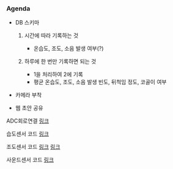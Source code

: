 ### Agenda

- DB 스키마

  1. 시간에 따라 기록하는 것
     - 온습도, 조도, 소음 발생 여부(?)

  2. 하루에 한 번만 기록하면 되는 것
     - 1을 처리하여 2에 기록
     - 평균 온습도, 조도, 소음 발생 빈도, 뒤척임 정도, 코골이 여부

- 카메라 부착

- 웹 초안 공유

ADC회로연결
[링크](http://makeshare.org/bbs/board.php?bo_table=arduinoetc&wr_id=23)


습도센서 코드
[링크](https://m.blog.naver.com/chandong83/220902795488)


조도센서 코드
[링크](https://battlewithmyself.tistory.com/53)
[링크](http://blog.naver.com/PostView.nhn?blogId=chandong83&logNo=221603593417&parentCategoryNo=&categoryNo=44&viewDate=&isShowPopularPosts=true&from=search)


사운드센서 코드
[링크](https://circuitdigest.com/microcontroller-projects/interfacing-pcf8591-adc-dac-module-with-raspberry-pi)
